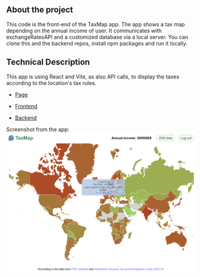 ## About the project

This code is the front-end of the TaxMap app. The app shows a tax map depending on the annual income of user. It communicates with exchangeRatesAPI and a customized database via a local server. You can clone this and the backend repos, install npm packages and run it locally.

## Technical Description

This app is using React and Vite, as also API calls, to display the taxes according to the location's tax rules.

- [Page](https://tax.mappuchan.com/)

- [Frontend](https://github.com/i-zadorina/tax-map_final_frontend)

- [Backend](https://github.com/i-zadorina/tax-map_final_backend)

Screenshot from the app:
![Screenshot from the app](image.png)
